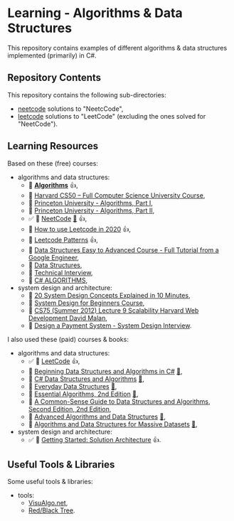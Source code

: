 # Learning - Algorithms & Data Structures

This repository contains examples of different algorithms & data structures implemented (primarily) in C#.

## Repository Contents

This repository contains the following sub-directories:

- [neetcode](https://github.com/sswietoniowski/learning-csharp-algorithms-and-data-structures/tree/master/neetcode) solutions to "NeetcCode",
- [leetcode](https://github.com/sswietoniowski/learning-csharp-algorithms-and-data-structures/tree/master/leetcode) solutions to "LeetCode" (excluding the ones solved for "NeetCode").

## Learning Resources

Based on these (free) courses:

- algorithms and data structures:
  - 🎥 **[Algorithms](https://youtube.com/playlist?list=PLDN4rrl48XKpZkf03iYFl-O29szjTrs_O)** :+1:,
  - 🎥 [Harvard CS50 – Full Computer Science University Course](https://youtu.be/8mAITcNt710),
  - 🎥 [Princeton University - Algorithms, Part I](https://www.coursera.org/learn/algorithms-part1?irclickid=x5l0X4xG%3AxyPU-e1nL0Kt3wLUkFwdO2dFTn3Xk0&irgwc=1&utm_medium=partners&utm_source=impact&utm_campaign=3552395&utm_content=b2c),
  - 🎥 [Princeton University - Algorithms, Part II](https://www.coursera.org/learn/algorithms-part2?irclickid=x5l0X4xG%3AxyPU-e1nL0Kt3wLUkFwdO25FTn3Xk0&irgwc=1&utm_medium=partners&utm_source=impact&utm_campaign=3552395&utm_content=b2c),
  - ✅ 🎥 [NeetCode](https://neetcode.io/) [:file_folder:](https://github.com/neetcode-gh/leetcode) :+1:,
  - 🎥 [How to use Leetcode in 2020](https://youtu.be/6jf6SK9qWBc) :+1:,
  - 📖 [Leetcode Patterns](https://seanprashad.com/leetcode-patterns/) :+1:,
  - 🎥 [Data Structures Easy to Advanced Course - Full Tutorial from a Google Engineer](https://youtu.be/RBSGKlAvoiM),
  - 🎥 [Data Structures](https://youtube.com/playlist?list=PLI1t_8YX-Apv-UiRlnZwqqrRT8D1RhriX),
  - 📖 [Technical Interview](https://github.com/alibaba-aero/technical-interview),
  - 📖 [C# ALGORITHMS](https://github.com/aalhour/C-Sharp-Algorithms),
- system design and architecture:
  - 🎥 [20 System Design Concepts Explained in 10 Minutes](https://youtu.be/i53Gi_K3o7I),
  - 🎥 [System Design for Beginners Course](https://youtu.be/m8Icp_Cid5o),
  - 🎥 [CS75 (Summer 2012) Lecture 9 Scalability Harvard Web Development David Malan](https://youtu.be/i53Gi_K3o7I),
  - 🎥 [Design a Payment System - System Design Interview](https://youtu.be/olfaBgJrUBI).

I also used these (paid) courses & books:

- algorithms and data structures:
  - ✅ 📖 [LeetCode](https://leetcode.com/) :+1:,
  - 🎥 [Beginning Data Structures and Algorithms in C#](https://learning.oreilly.com/videos/beginning-data-structures/9781789610352/) [:file_folder:](https://github.com/PacktPublishing/Beginning-Data-Structures-and-Algorithms-in-C-Sharp),
  - 📖 [C# Data Structures and Algorithms](https://learning.oreilly.com/library/view/c-data-structures/9781788833738/) [:file_folder:](https://github.com/PacktPublishing/C-Sharp-Data-Structures-and-Algorithms),
  - 📖 [Everyday Data Structures](https://learning.oreilly.com/library/view/everyday-data-structures/9781787121041/) [:file_folder:](https://github.com/packtpublishing/everyday-data-structures),
  - 📖 [Essential Algorithms, 2nd Edition](https://learning.oreilly.com/library/view/essential-algorithms-2nd/9781119575993/) [:file_folder:](https://www.wiley.com/en-ie/Essential+Algorithms:+A+Practical+Approach+to+Computer+Algorithms+Using+Python+and+C%23,+2nd+Edition-p-9781119575993#downloads-section),
  - 📖 [A Common-Sense Guide to Data Structures and Algorithms, Second Edition, 2nd Edition](https://learning.oreilly.com/library/view/a-common-sense-guide/9781680508048/),
  - 📖 [Advanced Algorithms and Data Structures](https://learning.oreilly.com/library/view/advanced-algorithms-and/9781617295485/) [:file_folder:](https://www.manning.com/downloads/2097),
  - 📖 [Algorithms and Data Structures for Massive Datasets](https://learning.oreilly.com/library/view/algorithms-and-data/9781617298035/) [:file_folder:](https://www.manning.com/downloads/2489),
- system design and architecture:
  - ✅ 🎥 [Getting Started: Solution Architecture](https://dometrain.com/course/getting-started-solution-architecture/) :+1:.

## Useful Tools & Libraries

Some useful tools & libraries:

- tools:
  - [VisuAlgo.net](https://visualgo.net/en),
  - [Red/Black Tree](https://www.cs.usfca.edu/~galles/visualization/RedBlack.html).

